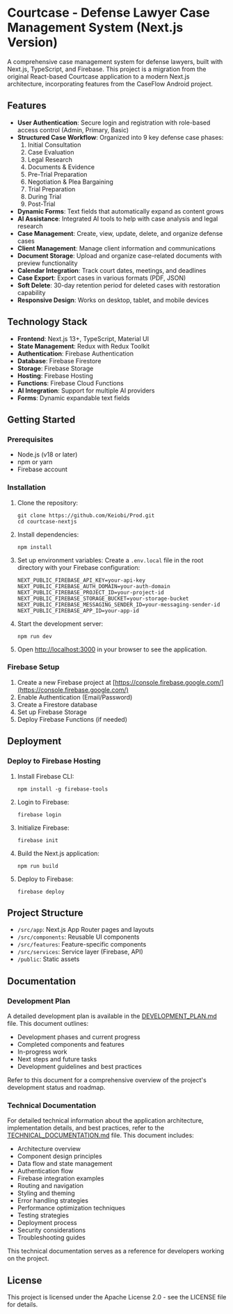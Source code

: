 # Courtcase - Defense Lawyer Case Management System (Next.js Version)

A comprehensive case management system for defense lawyers, built with Next.js, TypeScript, and Firebase. This project is a migration from the original React-based Courtcase application to a modern Next.js architecture, incorporating features from the CaseFlow Android project.

## Features

- **User Authentication**: Secure login and registration with role-based access control (Admin, Primary, Basic)
- **Structured Case Workflow**: Organized into 9 key defense case phases:
  1. Initial Consultation
  2. Case Evaluation
  3. Legal Research
  4. Documents & Evidence
  5. Pre-Trial Preparation
  6. Negotiation & Plea Bargaining
  7. Trial Preparation
  8. During Trial
  9. Post-Trial
- **Dynamic Forms**: Text fields that automatically expand as content grows
- **AI Assistance**: Integrated AI tools to help with case analysis and legal research
- **Case Management**: Create, view, update, delete, and organize defense cases
- **Client Management**: Manage client information and communications
- **Document Storage**: Upload and organize case-related documents with preview functionality
- **Calendar Integration**: Track court dates, meetings, and deadlines
- **Case Export**: Export cases in various formats (PDF, JSON)
- **Soft Delete**: 30-day retention period for deleted cases with restoration capability
- **Responsive Design**: Works on desktop, tablet, and mobile devices

## Technology Stack

- **Frontend**: Next.js 13+, TypeScript, Material UI
- **State Management**: Redux with Redux Toolkit
- **Authentication**: Firebase Authentication
- **Database**: Firebase Firestore
- **Storage**: Firebase Storage
- **Hosting**: Firebase Hosting
- **Functions**: Firebase Cloud Functions
- **AI Integration**: Support for multiple AI providers
- **Forms**: Dynamic expandable text fields

## Getting Started

### Prerequisites

- Node.js (v18 or later)
- npm or yarn
- Firebase account

### Installation

1. Clone the repository:
   ```
   git clone https://github.com/Keiobi/Prod.git
   cd courtcase-nextjs
   ```

2. Install dependencies:
   ```
   npm install
   ```

3. Set up environment variables:
   Create a `.env.local` file in the root directory with your Firebase configuration:
   ```
   NEXT_PUBLIC_FIREBASE_API_KEY=your-api-key
   NEXT_PUBLIC_FIREBASE_AUTH_DOMAIN=your-auth-domain
   NEXT_PUBLIC_FIREBASE_PROJECT_ID=your-project-id
   NEXT_PUBLIC_FIREBASE_STORAGE_BUCKET=your-storage-bucket
   NEXT_PUBLIC_FIREBASE_MESSAGING_SENDER_ID=your-messaging-sender-id
   NEXT_PUBLIC_FIREBASE_APP_ID=your-app-id
   ```

4. Start the development server:
   ```
   npm run dev
   ```

5. Open [http://localhost:3000](http://localhost:3000) in your browser to see the application.

### Firebase Setup

1. Create a new Firebase project at [https://console.firebase.google.com/](https://console.firebase.google.com/)
2. Enable Authentication (Email/Password)
3. Create a Firestore database
4. Set up Firebase Storage
5. Deploy Firebase Functions (if needed)

## Deployment

### Deploy to Firebase Hosting

1. Install Firebase CLI:
   ```
   npm install -g firebase-tools
   ```

2. Login to Firebase:
   ```
   firebase login
   ```

3. Initialize Firebase:
   ```
   firebase init
   ```

4. Build the Next.js application:
   ```
   npm run build
   ```

5. Deploy to Firebase:
   ```
   firebase deploy
   ```

## Project Structure

- `/src/app`: Next.js App Router pages and layouts
- `/src/components`: Reusable UI components
- `/src/features`: Feature-specific components
- `/src/services`: Service layer (Firebase, API)
- `/public`: Static assets

## Documentation

### Development Plan

A detailed development plan is available in the [DEVELOPMENT_PLAN.md](./DEVELOPMENT_PLAN.md) file. This document outlines:

- Development phases and current progress
- Completed components and features
- In-progress work
- Next steps and future tasks
- Development guidelines and best practices

Refer to this document for a comprehensive overview of the project's development status and roadmap.

### Technical Documentation

For detailed technical information about the application architecture, implementation details, and best practices, refer to the [TECHNICAL_DOCUMENTATION.md](./TECHNICAL_DOCUMENTATION.md) file. This document includes:

- Architecture overview
- Component design principles
- Data flow and state management
- Authentication flow
- Firebase integration examples
- Routing and navigation
- Styling and theming
- Error handling strategies
- Performance optimization techniques
- Testing strategies
- Deployment process
- Security considerations
- Troubleshooting guides

This technical documentation serves as a reference for developers working on the project.

## License

This project is licensed under the Apache License 2.0 - see the LICENSE file for details.
